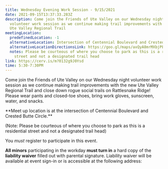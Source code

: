 ```yaml
---
title: Wednesday Evening Work Session - 9/15/2021
date: 2021-09-15T13:37:33.283Z
description: Come join the Friends of Ute Valley on our Wednesday night
  volunteer work session as we continue making trail improvements with the new
  Ute Valley Regional Trail
meetingLocation:
  predefinedLocation: -1
  alternativeLocation: Intersection of Centennial Boulevard and Crested Butte Circle.
  alternativeLocationDirectionsLink: https://goo.gl/maps/axQyA8mrMXbjPE5F9
  notes: Please be courteous of where you choose to park as this is a residential
    street and not a designated trail head
link: https://cerv.is/m?0132g9J0Ysd
time: 5:30-7:30PM
---
```


Come join the Friends of Ute Valley on our Wednesday night volunteer work session as we continue making trail improvements with the new Ute Valley Regional Trail and close down rogue social trails on Rattlesnake Ridge! Please wear pants and closed-toe shoes, bring work gloves, sunscreen, water, and snacks.

\*\*Meet up location is at the intersection of Centennial Boulevard and Crested Butte Circle.\*\*

(Note: Please be courteous of where you choose to park as this is a residential street and not a designated trail head)

You _must_ register to participate in this event.

**All minors** participating in the workday **must turn in** a hard copy of the **liability waiver** filled out with parental signature. Liability waiver will be available at event sign-in or is accessible at the following address:
